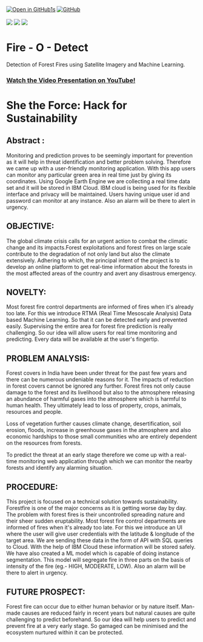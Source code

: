 [![Open in GitHub1s](https://img.shields.io/badge/View%20Code%20Online-VSCode%20GitHub1s-blue?style=plastic&logo=visual-studio-code)](https://github1s.com/khanfarhan10/ForestFireDetect)
<a href="LICENSE"><img alt="GitHub" src="https://img.shields.io/github/license/soumya997/Smart-Exam-Form?style=plastic"></a>
<br>
<br>
  <img src="https://forthebadge.com/images/badges/built-with-love.svg">     <img src="https://forthebadge.com/images/badges/made-with-python.svg">    <img src="https://forthebadge.com/images/badges/open-source.svg">

# Fire - O - Detect
Detection of Forest Fires using Satellite Imagery and Machine Learning.

### [Watch the Video Presentation on YouTube!](https://youtu.be/hV2cxghatG4)


# She the Force: Hack for Sustainability

## Abstract :

Monitoring and prediction proves to be seemingly important for prevention as it will help in threat
identification and better problem solving. Therefore we came up with a user-friendly monitoring
application. With this app users can monitor any particular green area in real time just by giving its
coordinates. Using Google Earth Engine we are collecting a real time data set and it will be stored in
IBM Cloud. IBM cloud is being used for its flexible interface and privacy will be maintained. Users
having unique user id and password can monitor at any instance. Also an alarm will be there to alert
in urgency.

## OBJECTIVE: 
The global climate crisis calls for an urgent action to combat the climatic change and
its impacts.Forest exploitations and forest fires on large scale contribute to the degradation of not
only land but also the climate extensively. Adhering to which, the principal intent of the project is
to develop an online platform to get real-time information about the forests in the most affected
areas of the country and avert any disastrous emergency.

## NOVELTY: 
Most forest fire control departments are informed of fires when it's already too late. For
this we introduce RTMA (Real Time Mesoscale Analysis) Data based Machine Learning. So that it
can be detected early and prevented easily. Supervising the entire area for forest fire prediction is
really challenging. So our idea will allow users for real time monitoring and predicting. Every data
will be available at the user's fingertip.

## PROBLEM ANALYSIS: 
Forest covers in India have been under threat for the past few years and
there can be numerous undeniable reasons for it. The impacts of reduction in forest covers cannot
be ignored any further. Forest fires not only cause damage to the forest and its livelihood but also
to the atmosphere releasing an abundance of harmful gases into the atmosphere which is harmful
to human health. They ultimately lead to loss of property, crops, animals, resources and people.

Loss of vegetation further causes climate change, desertification, soil erosion, floods, increase in
greenhouse gases in the atmosphere and also economic hardships to those small communities
who are entirely dependent on the resources from forests.

To predict the threat at an early stage therefore we come up with a real-time monitoring web
application through which we can monitor the nearby forests and identify any alarming situation.

## PROCEDURE: 

This project is focused on a technical solution towards sustainability. Forestfire is one of
the major concerns as it is getting worse day by day. The problem with forest fires is their uncontrolled 
spreading nature and their sheer sudden eruptability. Most forest fire control departments are informed of
fires when it's already too late. For this we introduce an UI where the user will give user credentials with the
latitude & longitude of the target area. We are sending these data in the form of API with SQL queries to
Cloud. With the help of IBM Cloud these information will be stored safely. We have also created a ML
model which is capable of doing instance segmentation. This model will segregate fire in three parts on the
basis of intensity of the fire (eg.- HIGH, MODERATE, LOW). Also an alarm will be there to alert in
urgency.

## FUTURE PROSPECT:
Forest fire can occur due to either human behavior or by nature itself. Man-made causes are
reduced fairly in recent years but natural causes are quite challenging to predict beforehand.
So our idea will help users to predict and prevent fire at a very early stage. So gamaged can
be minimised and the ecosystem nurtured within it can be protected. 
